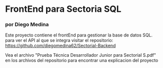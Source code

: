 # FrontEnd para Sectoria SQL
### por Diego Medina

Este proyecto contiene el frontEnd para gestionar la base de datos SQL.
para ver el API al que se integra visitar el repositorio: https://github.com/diegomedina62/Sectorial-Backend

Vea el archivo "Prueba Técnica Desarrollador Junior para Sectorial S.pdf" en los archivos del repositorio para encontrar una explicacion del proyecto


